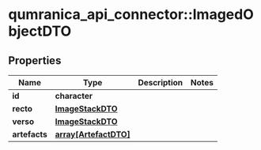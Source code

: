 # qumranica_api_connector::ImagedObjectDTO

## Properties
Name | Type | Description | Notes
------------ | ------------- | ------------- | -------------
**id** | **character** |  | 
**recto** | [**ImageStackDTO**](ImageStackDTO.md) |  | 
**verso** | [**ImageStackDTO**](ImageStackDTO.md) |  | 
**artefacts** | [**array[ArtefactDTO]**](ArtefactDTO.md) |  | 


